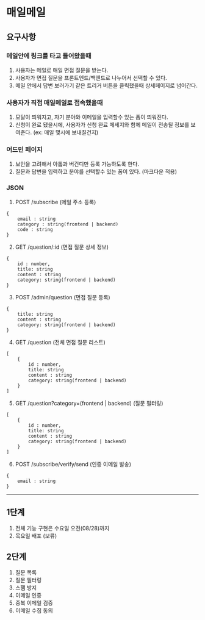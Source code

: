 # 매일메일

## 요구사항

### 메일안에 링크를 타고 들어왔을때

1. 사용자는 메일로 매일 면접 질문을 받는다.
2. 사용자가 면접 질문을 프론트엔드/백엔드로 나누어서 선택할 수 있다.
3. 메일 안에서 답변 보러가기 같은 트리거 버튼을 클릭했을때 상세페이지로 넘어간다.

### 사용자가 직접 매일메일로 접속했을때

1. 모달이 띄워지고, 자기 분야와 이메일을 입력할수 있는 폼이 띄워진다.
2. 신청이 완료 됐을시에, 사용자가 신청 완료 메세지와 함께 메일이 전송될 정보를 보여준다. (ex: 매일 몇시에 보내질건지)

### 어드민 페이지

1. 보안을 고려해서 아톰과 버건디만 등록 가능하도록 한다.
2. 질문과 답변을 입력하고 분야를 선택할수 있는 폼이 있다. (마크다운 적용)

### JSON

1. POST /subscribe (메일 주소 등록)

```
{
    email : string
    category : string(frontend | backend)
    code : string
}
```

2. GET /question/:id (면접 질문 상세 정보)

```
{
    id : number,
    title: string
    content : string
    category: string(frontend | backend)
}
```

3. POST /admin/question (면접 질문 등록)

```
{
    title: string
    content : string
    category: string(frontend | backend)
}
```

4. GET /question (전체 면접 질문 리스트)

```
[
    {    
        id : number,
        title: string
        content : string
        category: string(frontend | backend)
    }
]
```

5. GET /question?category=(frontend | backend) (질문 필터링)

```
[
    {    
        id : number,
        title: string
        content : string
        category: string(frontend | backend)
    }
]
```

6. POST /subscribe/verify/send (인증 이메일 발송)

```
{    
    email : string
}
```

---

## 1단계

1. 전체 기능 구현은 수요일 오전(08/28)까지
2. 목요일 배포 (보류)

## 2단계

1. 질문 목록
2. 질문 필터링
3. 스팸 방지
4. 이메일 인증
5. 중복 이메일 검증
6. 이메일 수집 동의
